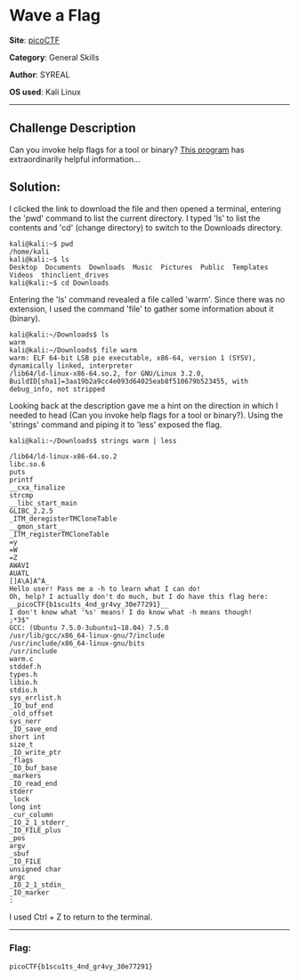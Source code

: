 # Wave a Flag

**Site**: [picoCTF](https://www.picoctf.org/)

**Category**: General Skills

**Author**: SYREAL

**OS used**: Kali Linux

----

## Challenge Description
Can you invoke help flags for a tool or binary? [This program](http://www.com) has extraordinarily helpful information...

## Solution:

I clicked the link to download the file and then opened a terminal, entering the 'pwd' command to list the current directory. I typed 'ls' to list the
contents and 'cd' (change directory) to switch to the Downloads directory.

```
kali@kali:~$ pwd
/home/kali
kali@kali:~$ ls
Desktop  Documents  Downloads  Music  Pictures  Public  Templates  Videos  thinclient_drives
kali@kali:~$ cd Downloads
```

Entering the 'ls' command revealed a file called 'warm'. Since there was no extension, I used the command 'file' to gather some information about it (binary).

```
kali@kali:~/Downloads$ ls
warm
kali@kali:~/Downloads$ file warm
warm: ELF 64-bit LSB pie executable, x86-64, version 1 (SYSV), dynamically linked, interpreter
/lib64/ld-linux-x86-64.so.2, for GNU/Linux 3.2.0, BuildID[sha1]=3aa19b2a9cc4e093d64025eab8f510679b523455, with
debug_info, not stripped
```

Looking back at the description gave me a hint on the direction in which I needed to head (Can you invoke help flags for a tool or binary?). Using the 'strings'
command and piping it to 'less' exposed the flag.

```
kali@kali:~/Downloads$ strings warm | less

/lib64/ld-linux-x86-64.so.2
libc.so.6
puts
printf
__cxa_finalize
strcmp
__libc_start_main
GLIBC_2.2.5
_ITM_deregisterTMCloneTable
__gmon_start__
_ITM_registerTMCloneTable
=y       
=W       
=Z       
AWAVI
AUATL
[]A\A]A^A_
Hello user! Pass me a -h to learn what I can do!
Oh, help? I actually don't do much, but I do have this flag here: __picoCTF{b1scu1ts_4nd_gr4vy_30e77291}__
I don't know what '%s' means! I do know what -h means though!
;*3$"
GCC: (Ubuntu 7.5.0-3ubuntu1~18.04) 7.5.0
/usr/lib/gcc/x86_64-linux-gnu/7/include
/usr/include/x86_64-linux-gnu/bits
/usr/include
warm.c
stddef.h
types.h
libio.h
stdio.h
sys_errlist.h
_IO_buf_end
_old_offset
sys_nerr
_IO_save_end
short int
size_t
_IO_write_ptr
_flags
_IO_buf_base
_markers
_IO_read_end
stderr
_lock
long int
_cur_column
_IO_2_1_stderr_
_IO_FILE_plus
_pos
argv
_sbuf
_IO_FILE
unsigned char
argc
_IO_2_1_stdin_
_IO_marker
:
```
I used Ctrl + Z to return to the terminal.

----

### Flag:
```
picoCTF{b1scu1ts_4nd_gr4vy_30e77291}
```
